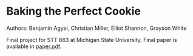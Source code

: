 # Baking the Perfect Cookie

Authors: Benjamin Agyei, Christian Miller, Elliot Shannon, Grayson White

Final project for STT 863 at Michigan State University. Final paper is available in [paper.pdf](paper.pdf). 
